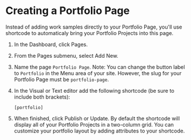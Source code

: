 # Creating a Portfolio Page

Instead of adding work samples directly to your Portfolio Page, you'll use shortcode to automaticaly bring your Portfolio Projects into this page. 

1. In the Dashboard, click Pages.
2. From the Pages submenu, select Add New.
3. Name the page `Portfolio Page`. Note: You can change the button label to `Portfolio` in the Menu area of your site. However, the slug for your Portfolio Page must be `portfolio-page`.
4. In the Visual or Text editor add the following shortcode \(be sure to include both brackets\):

      `[portfolio]`

4. When finished, click Publish or Update. By default the shortcode will display all of your Portfolio Projects in a two-column grid. You can customize your portfolio layout by adding attributes to your shortcode.

